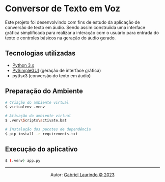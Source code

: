 # Conversor de Texto em Voz

Este projeto foi desenvolvindo com fins de estudo da aplicação de conversão de texto em áudio. Sendo assim construiída uma interface gráfica simplificada para realizar a interação com o usuário para entrada do texto e controles básicos na geração do áudio gerado.

## Tecnologias utilizadas
- [Python 3.x](https://www.python.org/)
- [PySimpleGUI](https://www.pysimplegui.org/en/latest/cookbook/) (geração de interface gráfica)
- pyttsx3 (conversão do texto em áudio)

## Preparação do Ambiente

~~~bash
# Criação do ambiente virtual
$ virtualenv .venv

# Ativação do ambiente virtual
$ .venv\Scripts\activate.bat

# Instalação dos pacotes de dependência
$ pip install -r requirements.txt
~~~

## Execução do aplicativo
~~~bash
$ (.venv) app.py
~~~

---
<p align="center">Autor: <a href="https://github.com/gabriel-laurindo-1"> Gabriel Laurindo &#169; 2023 </a> </p>